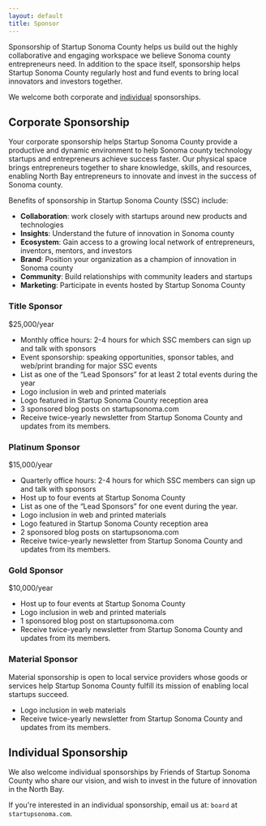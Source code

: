 ```yaml
---
layout: default
title: Sponsor
---
```


Sponsorship of Startup Sonoma County helps us build out the highly
collaborative and engaging workspace we believe Sonoma county entrepreneurs
need. In addition to the space itself, sponsorship helps Startup Sonoma County
regularly host and fund events to bring local innovators and investors
together.

We welcome both corporate and [individual](#individual) sponsorships.


## Corporate Sponsorship

Your corporate sponsorship helps Startup Sonoma County provide a productive and
dynamic environment to help Sonoma county technology startups and entrepreneurs
achieve success faster.  Our physical space brings entrepreneurs together to
share knowledge, skills, and resources, enabling North Bay entrepreneurs to
innovate and invest in the success of Sonoma county.

Benefits of sponsorship in Startup Sonoma County (SSC) include:

* **Collaboration**: work closely with startups around new products and technologies
* **Insights**: Understand the future of innovation in Sonoma county
* **Ecosystem**: Gain access to a growing local network of entrepreneurs, inventors, mentors, and investors
* **Brand**: Position your organization as a champion of innovation in Sonoma county
* **Community**: Build relationships with community leaders and startups
* **Marketing**: Participate in events hosted by Startup Sonoma County


### Title Sponsor

$25,000/year

* Monthly office hours: 2-4 hours for which SSC members can sign up and talk with sponsors
* Event sponsorship: speaking opportunities, sponsor tables, and web/print branding for major SSC events
* List as one of the “Lead Sponsors” for at least 2 total events during the year
* Logo inclusion in web and printed materials
* Logo featured in Startup Sonoma County reception area
* 3 sponsored blog posts on startupsonoma.com
* Receive twice-yearly newsletter from Startup Sonoma County and updates from its members.


### Platinum Sponsor

$15,000/year

* Quarterly office hours: 2-4 hours for which SSC members can sign up and talk with sponsors
* Host up to four events at Startup Sonoma County
* List as one of the “Lead Sponsors” for one event during the year.
* Logo inclusion in web and printed materials
* Logo featured in Startup Sonoma County reception area
* 2 sponsored blog posts on startupsonoma.com
* Receive twice-yearly newsletter from Startup Sonoma County and updates from its members.


### Gold Sponsor

$10,000/year

* Host up to four events at Startup Sonoma County
* Logo inclusion in web and printed materials
* 1 sponsored blog post on startupsonoma.com
* Receive twice-yearly newsletter from Startup Sonoma County and updates from its members.

### Material Sponsor

Material sponsorship is open to local service providers whose goods or services
help Startup Sonoma County fulfill its mission of enabling local startups
succeed.

* Logo inclusion in web materials
* Receive twice-yearly newsletter from Startup Sonoma County and updates from its members.


<a name="individual"></a>

## Individual Sponsorship

We also welcome individual sponsorships by Friends of Startup Sonoma County who
share our vision, and wish to invest in the future of innovation in the North
Bay.

If you're interested in an individual sponsorship, email us at: `board` at
`startupsonoma.com`.
